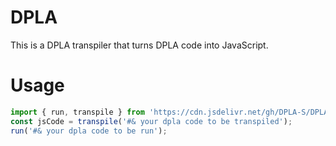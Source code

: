 # DPLA
This is a DPLA transpiler that turns DPLA code into JavaScript.  
# Usage
```js
import { run, transpile } from 'https://cdn.jsdelivr.net/gh/DPLA-S/DPLA/src/index.js';
const jsCode = transpile('#& your dpla code to be transpiled');
run('#& your dpla code to be run');
```
